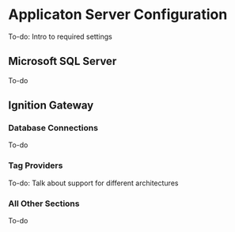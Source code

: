 # Applicaton Server Configuration

To-do: Intro to required settings

## Microsoft SQL Server

To-do

## Ignition Gateway

### Database Connections

To-do

### Tag Providers

To-do: Talk about support for different architectures

### All Other Sections

To-do
